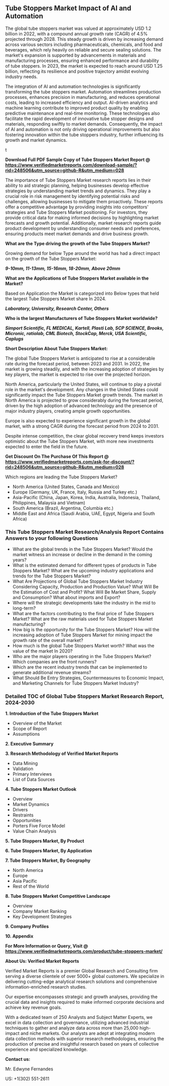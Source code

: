 <h2>Tube Stoppers Market Impact of AI and Automation</h2><p>The global tube stoppers market was valued at approximately USD 1.2 billion in 2022, with a compound annual growth rate (CAGR) of 4.5% projected through 2028. This steady growth is driven by increasing demand across various sectors including pharmaceuticals, chemicals, and food and beverages, which rely heavily on reliable and secure sealing solutions. The market's expansion is supported by advancements in materials and manufacturing processes, ensuring enhanced performance and durability of tube stoppers. In 2023, the market is expected to reach around USD 1.25 billion, reflecting its resilience and positive trajectory amidst evolving industry needs.</p><p>The integration of AI and automation technologies is significantly transforming the tube stoppers market. Automation streamlines production processes, enhances precision in manufacturing, and reduces operational costs, leading to increased efficiency and output. AI-driven analytics and machine learning contribute to improved product quality by enabling predictive maintenance and real-time monitoring. These technologies also facilitate the rapid development of innovative tube stopper designs and materials, responding swiftly to market demands. Consequently, the impact of AI and automation is not only driving operational improvements but also fostering innovation within the tube stoppers industry, further influencing its growth and market dynamics.</p>t</p><p id="" class=""><strong>Download Full PDF Sample Copy of Tube Stoppers Market Report @ <a href="https://www.verifiedmarketreports.com/download-sample/?rid=248506&utm_source=github-R&utm_medium=028" target="_blank">https://www.verifiedmarketreports.com/download-sample/?rid=248506&utm_source=github-R&utm_medium=028</a></strong></p><p>The importance of&nbsp;Tube Stoppers Market research reports lies in their ability to aid strategic planning, helping businesses develop effective strategies by understanding market trends and dynamics. They play a crucial role in risk management by identifying potential risks and challenges, allowing businesses to mitigate them proactively. These reports offer a competitive advantage by providing insights into competitors' strategies and Tube Stoppers Market positioning. For investors, they provide critical data for making informed decisions by highlighting market forecasts and growth potential. Additionally, market research reports guide product development by understanding consumer needs and preferences, ensuring products meet market demands and drive business growth.</p><p><strong>What are the&nbsp;Type driving the growth of the Tube Stoppers Market?</strong></p><p id="" class="">Growing demand for below Type around the world has had a direct impact on the growth of the Tube Stoppers Market:</p><em><strong>9-10mm, 11-13mm, 15-16mm, 18-20mm, Above 20mm</strong></em></p><strong>What are the&nbsp;Applications&nbsp;of Tube Stoppers Market available in the Market?</strong></p><p id="" class="">Based on Application the Market is categorized into Below types that held the largest Tube Stoppers Market share In 2024.</p><em><strong>Laboratory, University, Research Center, Others</strong></em></p><strong>Who is the largest Manufacturers of Tube Stoppers Market worldwide?</strong></p><p><em><strong>Simport Scientific, FL MEDICAL, Kartell, Plasti Lab, SCP SCIENCE, Brooks, Micronic, ratiolab, CML Biotech, StockCap, Merck, USA Scientific, Caplugs</strong></em></p><p id="" class=""><strong>Short Description About Tube Stoppers Market:</strong></p><p>The global Tube Stoppers Market is anticipated to rise at a considerable rate during the forecast period, between 2023 and 2031. In 2022, the market is growing steadily, and with the increasing adoption of strategies by key players, the market is expected to rise over the projected horizon.</p><p>North America, particularly the United States, will continue to play a pivotal role in the market's development. Any changes in the United States could significantly impact the Tube Stoppers Market growth trends. The market in North America is projected to grow considerably during the forecast period, driven by the high adoption of advanced technology and the presence of major industry players, creating ample growth opportunities.</p><p>Europe is also expected to experience significant growth in the global market, with a strong CAGR during the forecast period from 2024 to 2031.</p><p>Despite intense competition, the clear global recovery trend keeps investors optimistic about the Tube Stoppers Market, with more new investments expected to enter the field in the future.</p><p id="" class=""><strong>Get Discount On The Purchase Of This Report @ <a href="https://www.verifiedmarketreports.com/ask-for-discount/?rid=248506&utm_source=github-R&utm_medium=028" target="_blank">https://www.verifiedmarketreports.com/ask-for-discount/?rid=248506&utm_source=github-R&utm_medium=028</a></strong></p>Which regions are leading the Tube Stoppers Market?</p><ul><li>North America (United States, Canada and Mexico)</li><li>Europe (Germany, UK, France, Italy, Russia and Turkey etc.)</li><li>Asia-Pacific (China, Japan, Korea, India, Australia, Indonesia, Thailand, Philippines, Malaysia and Vietnam)</li><li>South America (Brazil, Argentina, Columbia etc.)</li><li>Middle East and Africa (Saudi Arabia, UAE, Egypt, Nigeria and South Africa)</li></ul><h3 id="" class="">This Tube Stoppers Market Research/Analysis Report Contains Answers to your following Questions</h3><ul><li>What are the global trends in the Tube Stoppers Market? Would the market witness an increase or decline in the demand in the coming years?</li><li>What is the estimated demand for different types of products in Tube Stoppers Market? What are the upcoming industry applications and trends for the Tube Stoppers Market?</li><li>What Are Projections of Global Tube Stoppers Market Industry Considering Capacity, Production and Production Value? What Will Be the Estimation of Cost and Profit? What Will Be Market Share, Supply and Consumption? What about imports and Export?</li><li>Where will the strategic developments take the industry in the mid to long-term?</li><li>What are the factors contributing to the final price of Tube Stoppers Market? What are the raw materials used for Tube Stoppers Market manufacturing?</li><li>How big is the opportunity for the Tube Stoppers Market? How will the increasing adoption of Tube Stoppers Market for mining impact the growth rate of the overall market?</li><li>How much is the global Tube Stoppers Market worth? What was the value of the market In 2020?</li><li>Who are the major players operating in the Tube Stoppers Market? Which companies are the front runners?</li><li>Which are the recent industry trends that can be implemented to generate additional revenue streams?</li><li>What Should Be Entry Strategies, Countermeasures to Economic Impact, and Marketing Channels for Tube Stoppers Market Industry?</li></ul><h3 id="" class="">Detailed TOC of Global Tube Stoppers Market Research Report, 2024-2030</h3><p id="" class=""><strong>1. Introduction of the Tube Stoppers Market</strong></p><ul><li>Overview of the Market</li><li>Scope of Report</li><li>Assumptions</li></ul><p id="" class=""><strong>2. Executive Summary</strong></p><p id="" class=""><strong>3. Research Methodology of Verified Market Reports</strong></p><ul><li>Data Mining</li><li>Validation</li><li>Primary Interviews</li><li>List of Data Sources</li></ul><p id="" class=""><strong>4. Tube Stoppers Market Outlook</strong></p><ul><li>Overview</li><li>Market Dynamics</li><li>Drivers</li><li>Restraints</li><li>Opportunities</li><li>Porters Five Force Model</li><li>Value Chain Analysis</li></ul><p id="" class=""><strong>5. Tube Stoppers Market, By Product</strong></p><p id="" class=""><strong>6. Tube Stoppers Market, By Application</strong></p><p id="" class=""><strong>7. Tube Stoppers Market, By Geography</strong></p><ul><li>North America</li><li>Europe</li><li>Asia Pacific</li><li>Rest of the World</li></ul><p id="" class=""><strong>8. Tube Stoppers Market Competitive Landscape</strong></p><ul><li>Overview</li><li>Company Market Ranking</li><li>Key Development Strategies</li></ul><p id="" class=""><strong>9. Company Profiles</strong></p><p id="" class=""><strong>10. Appendix</strong></p><p id="" class=""><strong>For More Information or Query, Visit @ <a href="https://www.verifiedmarketreports.com/product/tube-stoppers-market/" target="_blank">https://www.verifiedmarketreports.com/product/tube-stoppers-market/</a></strong></p><p id="" class=""><strong>About Us: Verified Market Reports</strong></p><p id="" class="">Verified Market Reports is a premier Global Research and Consulting firm serving a diverse clientele of over 5000+ global customers. We specialize in delivering cutting-edge analytical research solutions and comprehensive information-enriched research studies.</p><p id="" class="">Our expertise encompasses strategic and growth analyses, providing the crucial data and insights required to make informed corporate decisions and achieve key revenue goals.</p><p id="" class="">With a dedicated team of 250 Analysts and Subject Matter Experts, we excel in data collection and governance, utilizing advanced industrial techniques to gather and analyze data across more than 25,000 high-impact and niche markets. Our analysts are adept at integrating modern data collection methods with superior research methodologies, ensuring the production of precise and insightful research based on years of collective experience and specialized knowledge.</p><p id="" class=""><strong>Contact us:</strong></p><p id="" class="">Mr. Edwyne Fernandes</p><p id="" class="">US: +1(302) 551-2611</p>